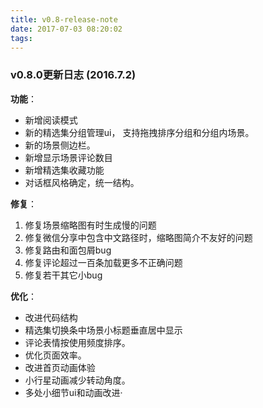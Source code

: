 ```yaml
---
title: v0.8-release-note
date: 2017-07-03 08:20:02
tags:
---
```


### v0.8.0更新日志 (2016.7.2)

**功能**：

* 新增阅读模式
* 新的精选集分组管理ui， 支持拖拽排序分组和分组内场景。
* 新的场景侧边栏。
* 新增显示场景评论数目
* 新增精选集收藏功能
* 对话框风格确定，统一结构。

**修复**：

1. 修复场景缩略图有时生成慢的问题
2. 修复微信分享中包含中文路径时，缩略图简介不友好的问题
3. 修复路由和面包屑bug
4. 修复评论超过一百条加载更多不正确问题
5. 修复若干其它小bug

**优化**：

* 改进代码结构
* 精选集切换条中场景小标题垂直居中显示
* 评论表情按使用频度排序。
* 优化页面效率。
* 改进首页动画体验
* 小行星动画减少转动角度。
* 多处小细节ui和动画改进·
